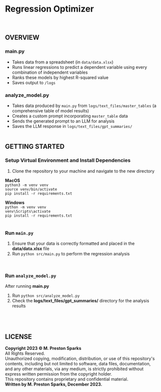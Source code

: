 # Regression Optimizer
<br>

## OVERVIEW
### main.py
- Takes data from a spreadsheet (in `data/data.xlsx`)
- Runs linear regressions to predict a dependent variable using every combination of independent variables
- Ranks these models by highest R-squared value
- Saves output to `/logs`

### analyze_model.py
- Takes data produced by `main.py` from `logs/text_files/master_tables` (a comprehensive table of model results)
- Creates a custom prompt incorporating `master_table` data
- Sends the generated prompt to an LLM for analysis
- Saves the LLM response in `logs/text_files/gpt_summaries/`
<br><br>

## GETTING STARTED

### Setup Virtual Environment and Install Dependencies
1. Clone the repository to your machine and navigate to the new directory

**MacOS**<br>
```python3 -m venv venv``` <br>
```source venv/bin/activate``` <br>
```pip install -r requirements.txt```
<br>

**Windows**<br>
```python -m venv venv``` <br>
```venv\Scripts\activate``` <br>
```pip install -r requirements.txt```
<br><br>
### Run `main.py`
1. Ensure that your data is correctly formatted and placed in the **data/data.xlsx** file
2. Run ```python src/main.py``` to perform the regression analysis <br>
<br>

### Run `analyze_model.py`
After running **main.py**
1. Run ```python src/analyze_model.py```
2. Check the **logs/text_files/gpt_summaries/** directory for the analysis results
<br><br>
<br><br>
## LICENSE
**Copyright 2023 &copy; M. Preston Sparks** <br>
All Rights Reserved. <br>
Unauthorized copying, modification, distribution, or use of this repository's contents, including but not limited to software, data files, documentation, and any other materials, via any medium, is strictly prohibited without express written permission from the copyright holder. <br>
This repository contains proprietary and confidential material. <br>
**Written by M. Preston Sparks, December 2023.**

